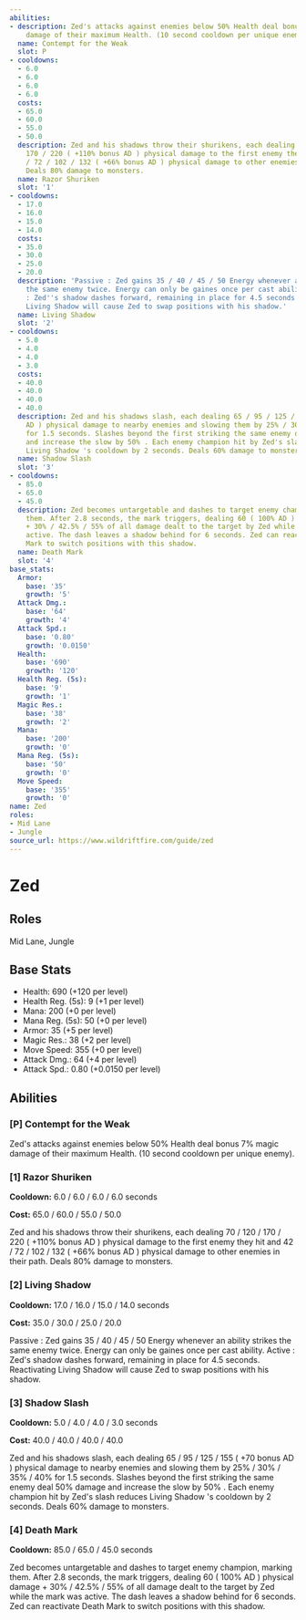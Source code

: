```yaml
---
abilities:
- description: Zed's attacks against enemies below 50% Health deal bonus 7% magic
    damage of their maximum Health. (10 second cooldown per unique enemy).
  name: Contempt for the Weak
  slot: P
- cooldowns:
  - 6.0
  - 6.0
  - 6.0
  - 6.0
  costs:
  - 65.0
  - 60.0
  - 55.0
  - 50.0
  description: Zed and his shadows throw their shurikens, each dealing 70 / 120 /
    170 / 220 ( +110% bonus AD ) physical damage to the first enemy they hit and 42
    / 72 / 102 / 132 ( +66% bonus AD ) physical damage to other enemies in their path.
    Deals 80% damage to monsters.
  name: Razor Shuriken
  slot: '1'
- cooldowns:
  - 17.0
  - 16.0
  - 15.0
  - 14.0
  costs:
  - 35.0
  - 30.0
  - 25.0
  - 20.0
  description: 'Passive : Zed gains 35 / 40 / 45 / 50 Energy whenever an ability strikes
    the same enemy twice. Energy can only be gaines once per cast ability. Active
    : Zed''s shadow dashes forward, remaining in place for 4.5 seconds. Reactivating
    Living Shadow will cause Zed to swap positions with his shadow.'
  name: Living Shadow
  slot: '2'
- cooldowns:
  - 5.0
  - 4.0
  - 4.0
  - 3.0
  costs:
  - 40.0
  - 40.0
  - 40.0
  - 40.0
  description: Zed and his shadows slash, each dealing 65 / 95 / 125 / 155 ( +70 bonus
    AD ) physical damage to nearby enemies and slowing them by 25% / 30% / 35% / 40%
    for 1.5 seconds. Slashes beyond the first striking the same enemy deal 50% damage
    and increase the slow by 50% . Each enemy champion hit by Zed's slash reduces
    Living Shadow 's cooldown by 2 seconds. Deals 60% damage to monsters.
  name: Shadow Slash
  slot: '3'
- cooldowns:
  - 85.0
  - 65.0
  - 45.0
  description: Zed becomes untargetable and dashes to target enemy champion, marking
    them. After 2.8 seconds, the mark triggers, dealing 60 ( 100% AD ) physical damage
    + 30% / 42.5% / 55% of all damage dealt to the target by Zed while the mark was
    active. The dash leaves a shadow behind for 6 seconds. Zed can reactivate Death
    Mark to switch positions with this shadow.
  name: Death Mark
  slot: '4'
base_stats:
  Armor:
    base: '35'
    growth: '5'
  Attack Dmg.:
    base: '64'
    growth: '4'
  Attack Spd.:
    base: '0.80'
    growth: '0.0150'
  Health:
    base: '690'
    growth: '120'
  Health Reg. (5s):
    base: '9'
    growth: '1'
  Magic Res.:
    base: '38'
    growth: '2'
  Mana:
    base: '200'
    growth: '0'
  Mana Reg. (5s):
    base: '50'
    growth: '0'
  Move Speed:
    base: '355'
    growth: '0'
name: Zed
roles:
- Mid Lane
- Jungle
source_url: https://www.wildriftfire.com/guide/zed
---
```


# Zed

## Roles

Mid Lane, Jungle

## Base Stats

- Health: 690 (+120 per level)
- Health Reg. (5s): 9 (+1 per level)
- Mana: 200 (+0 per level)
- Mana Reg. (5s): 50 (+0 per level)
- Armor: 35 (+5 per level)
- Magic Res.: 38 (+2 per level)
- Move Speed: 355 (+0 per level)
- Attack Dmg.: 64 (+4 per level)
- Attack Spd.: 0.80 (+0.0150 per level)

## Abilities

### [P] Contempt for the Weak

Zed's attacks against enemies below 50% Health deal bonus 7% magic damage of their maximum Health. (10 second cooldown per unique enemy).

### [1] Razor Shuriken

**Cooldown:** 6.0 / 6.0 / 6.0 / 6.0 seconds

**Cost:** 65.0 / 60.0 / 55.0 / 50.0

Zed and his shadows throw their shurikens, each dealing 70 / 120 / 170 / 220 ( +110% bonus AD ) physical damage to the first enemy they hit and 42 / 72 / 102 / 132 ( +66% bonus AD ) physical damage to other enemies in their path. Deals 80% damage to monsters.

### [2] Living Shadow

**Cooldown:** 17.0 / 16.0 / 15.0 / 14.0 seconds

**Cost:** 35.0 / 30.0 / 25.0 / 20.0

Passive : Zed gains 35 / 40 / 45 / 50 Energy whenever an ability strikes the same enemy twice. Energy can only be gaines once per cast ability. Active : Zed's shadow dashes forward, remaining in place for 4.5 seconds. Reactivating Living Shadow will cause Zed to swap positions with his shadow.

### [3] Shadow Slash

**Cooldown:** 5.0 / 4.0 / 4.0 / 3.0 seconds

**Cost:** 40.0 / 40.0 / 40.0 / 40.0

Zed and his shadows slash, each dealing 65 / 95 / 125 / 155 ( +70 bonus AD ) physical damage to nearby enemies and slowing them by 25% / 30% / 35% / 40% for 1.5 seconds. Slashes beyond the first striking the same enemy deal 50% damage and increase the slow by 50% . Each enemy champion hit by Zed's slash reduces Living Shadow 's cooldown by 2 seconds. Deals 60% damage to monsters.

### [4] Death Mark

**Cooldown:** 85.0 / 65.0 / 45.0 seconds

Zed becomes untargetable and dashes to target enemy champion, marking them. After 2.8 seconds, the mark triggers, dealing 60 ( 100% AD ) physical damage + 30% / 42.5% / 55% of all damage dealt to the target by Zed while the mark was active. The dash leaves a shadow behind for 6 seconds. Zed can reactivate Death Mark to switch positions with this shadow.

